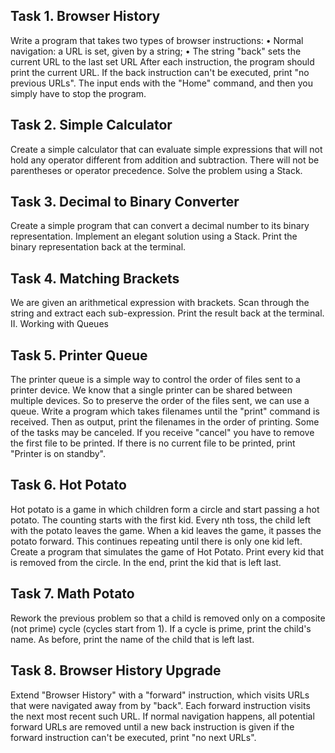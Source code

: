 ## Task 1. Browser History

Write a program that takes two types of browser instructions:
•	Normal navigation: a URL is set, given by a string;
•	The string "back" sets the current URL to the last set URL
After each instruction, the program should print the current URL. If the back instruction can't be executed, print 
"no previous URLs". The input ends with the "Home" command, and then you simply have to stop the program.



## Task 2. Simple Calculator

Create a simple calculator that can evaluate simple expressions that will not hold any operator different from addition and subtraction. There will not be parentheses or operator precedence.
Solve the problem using a Stack.



## Task 3. Decimal to Binary Converter
Create a simple program that can convert a decimal number to its binary representation. Implement an elegant solution using a Stack.
Print the binary representation back at the terminal.



## Task 4. Matching Brackets
We are given an arithmetical expression with brackets. Scan through the string and extract each sub-expression.
Print the result back at the terminal.
II.	Working with Queues



## Task 5. Printer Queue
The printer queue is a simple way to control the order of files sent to a printer device. We know that a single printer can be shared between multiple devices. So to preserve the order of the files sent, we can use a queue. 
Write a program which takes filenames until the "print" command is received. Then as output, print the filenames in the order of printing. Some of the tasks may be canceled. If you receive "cancel" you have to remove the first file to be printed. If there is no current file to be printed, print "Printer is on standby".



## Task 6. Hot Potato
Hot potato is a game in which children form a circle and start passing a hot potato. The counting starts with the first kid. Every nth toss, the child left with the potato leaves the game. When a kid leaves the game, it passes the potato forward. This continues repeating until there is only one kid left.
Create a program that simulates the game of Hot Potato. Print every kid that is removed from the circle. In the end, print the kid that is left last.



## Task 7. Math Potato
Rework the previous problem so that a child is removed only on a composite (not prime) cycle (cycles start from 1). 
If a cycle is prime, print the child's name.
As before, print the name of the child that is left last.



## Task 8. Browser History Upgrade
Extend "Browser History" with a "forward" instruction, which visits URLs that were navigated away from by "back".
Each forward instruction visits the next most recent such URL. If normal navigation happens, all potential forward URLs are removed until a new back instruction is given if the forward instruction can't be executed, print 
"no next URLs".